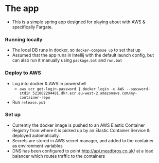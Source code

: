 # The app
* This is a simple spring app designed for playing about with AWS & specifically Fargate.

### Running locally
* The local DB runs in docker, so `docker-compose up` to set that up
* Assumed that the app runs in Intellij with the default launch config, but can also run it manually using `package.bat` and `run.bat`

### Deploy to AWS
* Log into docker & AWS in powershell
  * `aws ecr get-login-password | docker login -u AWS --password-stdin 521082294481.dkr.ecr.eu-west-2.amazonaws.com/my-container-repo`
* Run `release.ps1`

### Set up
* Currently the docker image is pushed to an AWS Elastic Container Registry from where it is picked up by an Elastic Container Service & deployed automatically.
* Secrets are stored in AWS secret manager, and added to the container as environment variables
* DNS has been configured to point http://api.meadbros.co.uk/ at a load balancer which routes traffic to the containers
